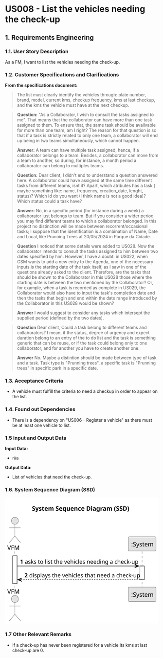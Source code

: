 # US008 - List the vehicles needing the check-up


## 1. Requirements Engineering

### 1.1. User Story Description

As a FM, I want to list the vehicles needing the check-up. 

### 1.2. Customer Specifications and Clarifications 

**From the specifications document:**

> The list must clearly identify the vehicles through: plate number, brand, model, current kms, checkup frequency, kms at last checkup, and the kms the vehicle must have at the next checkup.

> **Question:**
"As a Collaborator, I wish to consult the tasks assigned to me". That means that the collaborator can have more than one task assigned to them. To ensure that, the same task should be availvable for more than one team, am I right? The reason for that question is so that if a task is strictly related to only one team, a collaborator will end up being in two teams simultaneously, which cannot happen.
>
> **Answer:**
A team can have multiple task assigned, hence, if a collaborator belongs to a team.
Besides, a collaborator can move from a team to another, so during, for instance, a month period a collaborator can belong to multiples teams.


> **Question:**
Dear client, I didn't end to understand a question answered here. A collaborator could have assigned at the same time different tasks from different teams, isnt it?
Apart, which atributes has a task ( maybe something like: name, frequency, creation_date, lenght, status)? Which id do you want (I think name is not a good idea)? Which status could a task have?
>
> **Answer:** No, in a specific period (for instance during a week) a collaborator just belongs to team. But if you consider a wider period you may find different teams to which a collaborator belonged.
In this project no distinction will be made between recorrent/occasional tasks; I suppose that the identification is a combination of Name, Date and Local, like Prunning Trees at 20/05/2024 in Parque da Cidade.

> **Question**
I noticed that some details were added to US028. Now the collaborator intends to consult the tasks assigned to him between two dates specified by him.
However, I have a doubt: in US022, when GSM wants to add a new entry to the Agenda, one of the necessary inputs is the starting date of the task itself, as I saw in one of the questions already asked to the client.
Therefore, are the tasks that should be shown to the Collaborator in this US028 those where the starting date is between the two mentioned by the Collaborator? Or, for example, when a task is recorded as complete in US029, the Collaborator would also have to input the task's completion date and then the tasks that begin and end within the date range introduced by the Collaborator in this US028 would be shown?
>
> **Answer**
I would suggest to consider any tasks which intersept the supplied period (defined by the two dates).

> **Question**
Dear client,
Could a task belong to different teams and collaborators? I mean, if the status, degree of urgency and expect duration belong to an entry of the to do list and the task is something generic that can be reuse, or if the task could belong only to one collaborator, and for another you have to create another one.
>
> **Answer**
No.
Maybe a distintion should be made between type of task and a task.
Task type is "Prunning trees", a specific task is "Prunning trees" in specific park in a specific date.


### 1.3. Acceptance Criteria

* A vehicle must fulfill the criteria to need a checkup in order to appear on the list.

### 1.4. Found out Dependencies

* There is a dependency on "US006 - Register a vehicle" as there must be at least one vehicle to list.

### 1.5 Input and Output Data

**Input Data:**

* n\a

**Output Data:**

* List of vehicles that need the check-up.

### 1.6. System Sequence Diagram (SSD)

![System Sequence Diagram - Alternative One](svg/us008-system-sequence-diagram.svg)

### 1.7 Other Relevant Remarks

* If a check-up has never been registered for a vehicle its kms at last check-up are 0. 